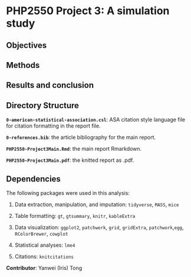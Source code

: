 # PHP2550 Project 3: A simulation study

## 

## Objectives



## Methods


## Results and conclusion


## Directory Structure

**`0-american-statistical-association.csl`**: ASA citation style language file for citation formatting in the report file.

**`0-references.bib`**: the article bibliography for the main report.

**`PHP2550-Project3Main.Rmd`**: the main report Rmarkdown.

**`PHP2550-Project3Main.pdf`**: the knitted report as .pdf.

## Dependencies

The following packages were used in this analysis:

1)  Data extraction, manipulation, and imputation: `tidyverse`, `MASS`, `mice`

2)  Table formatting: `gt`, `gtsummary`, `knitr`, `kableExtra`

3)  Data visualization: `ggplot2`, `patchwork`, `grid`, `gridExtra`, `patchwork`,`egg`, `RColorBrewer`, `cowplot`

4)  Statistical analyses: `lme4`

5)  Citations: `knitcitations`

**Contributor**: Yanwei (Iris) Tong
